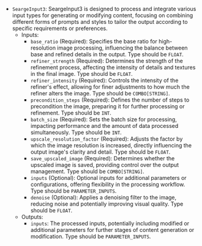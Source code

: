 - `SeargeInput3`: SeargeInput3 is designed to process and integrate various input types for generating or modifying content, focusing on combining different forms of prompts and styles to tailor the output according to specific requirements or preferences.
    - Inputs:
        - `base_ratio` (Required): Specifies the base ratio for high-resolution image processing, influencing the balance between base and refined details in the output. Type should be `FLOAT`.
        - `refiner_strength` (Required): Determines the strength of the refinement process, affecting the intensity of details and textures in the final image. Type should be `FLOAT`.
        - `refiner_intensity` (Required): Controls the intensity of the refiner's effect, allowing for finer adjustments to how much the refiner alters the image. Type should be `COMBO[STRING]`.
        - `precondition_steps` (Required): Defines the number of steps to precondition the image, preparing it for further processing or refinement. Type should be `INT`.
        - `batch_size` (Required): Sets the batch size for processing, impacting performance and the amount of data processed simultaneously. Type should be `INT`.
        - `upscale_resolution_factor` (Required): Adjusts the factor by which the image resolution is increased, directly influencing the output image's clarity and detail. Type should be `FLOAT`.
        - `save_upscaled_image` (Required): Determines whether the upscaled image is saved, providing control over the output management. Type should be `COMBO[STRING]`.
        - `inputs` (Optional): Optional inputs for additional parameters or configurations, offering flexibility in the processing workflow. Type should be `PARAMETER_INPUTS`.
        - `denoise` (Optional): Applies a denoising filter to the image, reducing noise and potentially improving visual quality. Type should be `FLOAT`.
    - Outputs:
        - `inputs`: The processed inputs, potentially including modified or additional parameters for further stages of content generation or modification. Type should be `PARAMETER_INPUTS`.

